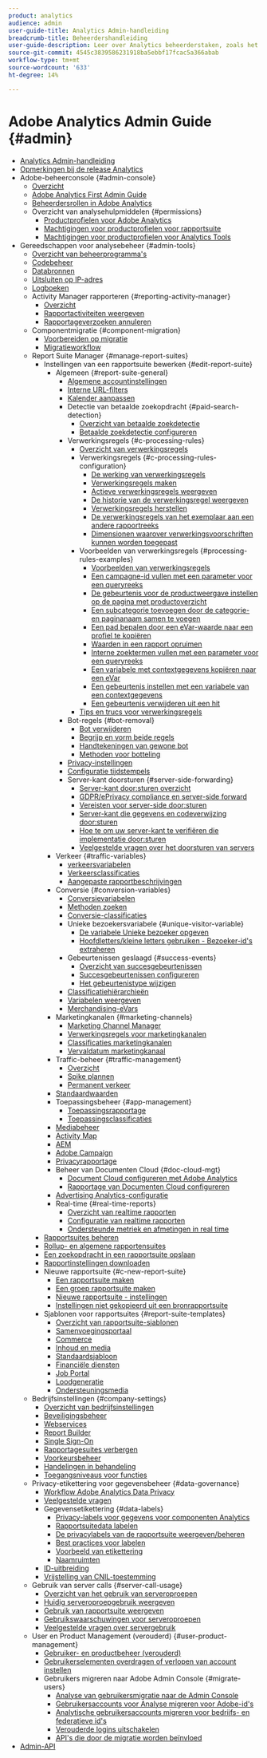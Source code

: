 ```yaml
---
product: analytics
audience: admin
user-guide-title: Analytics Admin-handleiding
breadcrumb-title: Beheerdershandleiding
user-guide-description: Leer over Analytics beheerderstaken, zoals het beheren van gebruikers en producten in de Admin Console van Experience Cloud, het configureren van rapportreeksen, en meer.
source-git-commit: 4545c3839586231918ba5ebbf17fcac5a366abab
workflow-type: tm+mt
source-wordcount: '633'
ht-degree: 14%

---
```



# Adobe Analytics Admin Guide {#admin}

+ [Analytics Admin-handleiding](home.md)
+ [Opmerkingen bij de release Analytics](https://experienceleague.adobe.com/docs/analytics/release-notes/latest.html)
+ Adobe-beheerconsole {#admin-console}
   + [Overzicht](admin-console/home.md)
   + [Adobe Analytics First Admin Guide](admin-console/first-admin-guide.md)
   + [Beheerdersrollen in Adobe Analytics](admin-console/admin-roles-in-analytics.md)
   + Overzicht van analysehulpmiddelen {#permissions}
      + [Productprofielen voor Adobe Analytics](admin-console/permissions/product-profile.md)
      + [Machtigingen voor productprofielen voor rapportsuite](admin-console/permissions/report-suite-tools.md)
      + [Machtigingen voor productprofielen voor Analytics Tools](admin-console/permissions/analytics-tools.md)
+ Gereedschappen voor analysebeheer {#admin-tools}
   + [Overzicht van beheerprogramma&#39;s](admin/c-admin-tools.md)
   + [Codebeheer](admin/code-manager-admin.md)
   + [Databronnen](admin/data-sources.md)
   + [Uitsluiten op IP-adres](admin/exclude-ip.md)
   + [Logboeken](admin/logs.md)
   + Activity Manager rapporteren {#reporting-activity-manager}
      + [Overzicht](admin/reporting-activity-manager/reporting-activity-overview.md)
      + [Rapportactiviteiten weergeven](admin//reporting-activity-manager/reporting-activity.md)
      + [Rapportageverzoeken annuleren](admin/reporting-activity-manager/reporting-activity-cancel-requests.md)
   + Componentmigratie {#component-migration}
      + [Voorbereiden op migratie](admin/component-migration/prepare-component-migration.md)
      + [Migratieworkflow](admin/component-migration/component-migration.md)
   + Report Suite Manager {#manage-report-suites}
      + Instellingen van een rapportsuite bewerken {#edit-report-suite}
         + Algemeen {#report-suite-general}
            + [Algemene accountinstellingen](admin/c-manage-report-suites/c-edit-report-suites/general/general-acct-settings-admin.md)
            + [Interne URL-filters](admin/c-manage-report-suites/c-edit-report-suites/general/internal-url-filter-admin.md)
            + [Kalender aanpassen](admin/c-manage-report-suites/c-edit-report-suites/general/custom-calendar.md)
            + Detectie van betaalde zoekopdracht {#paid-search-detection}
               + [Overzicht van betaalde zoekdetectie](admin/c-manage-report-suites/c-edit-report-suites/general/paid-search-detection/paid-search-detection.md)
               + [Betaalde zoekdetectie configureren](admin/c-manage-report-suites/c-edit-report-suites/general/paid-search-detection/t-paid-search-detection.md)
            + Verwerkingsregels {#c-processing-rules}
               + [Overzicht van verwerkingsregels](admin/c-manage-report-suites/c-edit-report-suites/general/c-processing-rules/processing-rules.md)
               + Verwerkingsregels {#c-processing-rules-configuration}
                  + [De werking van verwerkingsregels](admin/c-manage-report-suites/c-edit-report-suites/general/c-processing-rules/c-processing-rules-configuration/processing-rules-about.md)
                  + [Verwerkingsregels maken](admin/c-manage-report-suites/c-edit-report-suites/general/c-processing-rules/c-processing-rules-configuration/t-processing-rules.md)
                  + [Actieve verwerkingsregels weergeven](admin/c-manage-report-suites/c-edit-report-suites/general/c-processing-rules/c-processing-rules-configuration/t-processing-rules-view.md)
                  + [De historie van de verwerkingsregel weergeven](admin/c-manage-report-suites/c-edit-report-suites/general/c-processing-rules/c-processing-rules-configuration/t-processing-rule-view-history.md)
                  + [Verwerkingsregels herstellen](admin/c-manage-report-suites/c-edit-report-suites/general/c-processing-rules/c-processing-rules-configuration/t-processing-rules-restore.md)
                  + [De verwerkingsregels van het exemplaar aan een andere rapportreeks](admin/c-manage-report-suites/c-edit-report-suites/general/c-processing-rules/c-processing-rules-configuration/t-processing-rules-copy-to-rs.md)
                  + [Dimensionen waarover verwerkingsvoorschriften kunnen worden toegepast](admin/c-manage-report-suites/c-edit-report-suites/general/c-processing-rules/processing-rule-dimensions.md)
               + Voorbeelden van verwerkingsregels {#processing-rules-examples}
                  + [Voorbeelden van verwerkingsregels](admin/c-manage-report-suites/c-edit-report-suites/general/c-processing-rules/processing-rules-examples/processing-rules-examples.md)
                  + [Een campagne-id vullen met een parameter voor een queryreeks](admin/c-manage-report-suites/c-edit-report-suites/general/c-processing-rules/processing-rules-examples/processing-rules-populate-campaign-id.md)
                  + [De gebeurtenis voor de productweergave instellen op de pagina met productoverzicht](admin/c-manage-report-suites/c-edit-report-suites/general/c-processing-rules/processing-rules-examples/setting-the-product-view-event.md)
                  + [Een subcategorie toevoegen door de categorie- en paginanaam samen te voegen](admin/c-manage-report-suites/c-edit-report-suites/general/c-processing-rules/processing-rules-examples/subcategory-concatenating.md)
                  + [Een pad bepalen door een eVar-waarde naar een profiel te kopiëren](admin/c-manage-report-suites/c-edit-report-suites/general/c-processing-rules/processing-rules-examples/processing-rules-determining-path.md)
                  + [Waarden in een rapport opruimen](admin/c-manage-report-suites/c-edit-report-suites/general/c-processing-rules/processing-rules-examples/clean-up-values-in-a-report.md)
                  + [Interne zoektermen vullen met een parameter voor een queryreeks](admin/c-manage-report-suites/c-edit-report-suites/general/c-processing-rules/processing-rules-examples/processing-rules-populating-internal-search.md)
                  + [Een variabele met contextgegevens kopiëren naar een eVar](admin/c-manage-report-suites/c-edit-report-suites/general/c-processing-rules/processing-rules-examples/processing-rules-copy-context-data.md)
                  + [Een gebeurtenis instellen met een variabele van een contextgegevens](admin/c-manage-report-suites/c-edit-report-suites/general/c-processing-rules/processing-rules-examples/processing-rules-copy-context-data-event.md)
                  + [Een gebeurtenis verwijderen uit een hit](admin/c-manage-report-suites/c-edit-report-suites/general/c-processing-rules/processing-rules-examples/processing-rules-remove-event.md)
               + [Tips en trucs voor verwerkingsregels](admin/c-manage-report-suites/c-edit-report-suites/general/c-processing-rules/processing-rules-tips.md)
            + Bot-regels {#bot-removal}
               + [Bot verwijderen](admin/c-manage-report-suites/c-edit-report-suites/general/bot-removal/bot-removal.md)
               + [Begrijp en vorm beide regels](admin/c-manage-report-suites/c-edit-report-suites/general/bot-removal/bot-rules.md)
               + [Handtekeningen van gewone bot](admin/c-manage-report-suites/c-edit-report-suites/general/bot-removal/bot-signatures.md)
               + [Methoden voor botteling](admin/c-manage-report-suites/c-edit-report-suites/general/bot-removal/bot-exclusion-methods.md)
            + [Privacy-instellingen](admin/c-manage-report-suites/c-edit-report-suites/general/privacy-settings.md)
            + [Configuratie tijdstempels](admin/c-manage-report-suites/c-edit-report-suites/general/timestamp-optional.md)
            + Server-kant doorsturen {#server-side-forwarding}
               + [Server-kant door:sturen overzicht](admin/c-manage-report-suites/c-edit-report-suites/general/c-server-side-forwarding/ssf.md)
               + [GDPR/ePrivacy compliance en server-side forward](admin/c-manage-report-suites/c-edit-report-suites/general/c-server-side-forwarding/ssf-gdpr.md)
               + [Vereisten voor server-side door:sturen](admin/c-manage-report-suites/c-edit-report-suites/general/c-server-side-forwarding/ssf-requirements.md)
               + [Server-kant die gegevens en codeverwijzing door:sturen](admin/c-manage-report-suites/c-edit-report-suites/general/c-server-side-forwarding/ssf-reference.md)
               + [Hoe te om uw server-kant te verifiëren die implementatie door:sturen](admin/c-manage-report-suites/c-edit-report-suites/general/c-server-side-forwarding/ssf-verify.md)
               + [Veelgestelde vragen over het doorsturen van servers](admin/c-manage-report-suites/c-edit-report-suites/general/c-server-side-forwarding/ssf-faq.md)
         + Verkeer {#traffic-variables}
            + [verkeersvariabelen](admin/c-manage-report-suites/c-edit-report-suites/c-traffic-variables/traffic-var.md)
            + [Verkeersclassificaties](admin/c-manage-report-suites/c-edit-report-suites/c-traffic-variables/traffic-classifications.md)
            + [Aangepaste rapportbeschrijvingen](admin/c-manage-report-suites/c-edit-report-suites/c-traffic-variables/custom-desc-admin.md)
         + Conversie {#conversion-variables}
            + [Conversievariabelen](admin/c-manage-report-suites/c-edit-report-suites/conversion-var-admin/conversion-var-admin.md)
            + [Methoden zoeken](admin/c-manage-report-suites/c-edit-report-suites/conversion-var-admin/finding-methods.md)
            + [Conversie-classificaties](admin/c-manage-report-suites/c-edit-report-suites/conversion-var-admin/conversion-classifications.md)
            + Unieke bezoekersvariabele {#unique-visitor-variable}
               + [De variabele Unieke bezoeker opgeven](admin/c-manage-report-suites/c-edit-report-suites/conversion-var-admin/unique-visitor-variable-admin/t-unique-visitor-variable.md)
               + [Hoofdletters/kleine letters gebruiken - Bezoeker-id&#39;s extraheren](admin/c-manage-report-suites/c-edit-report-suites/conversion-var-admin/unique-visitor-variable-admin/extract-visitorids-usecase.md)
            + Gebeurtenissen geslaagd {#success-events}
               + [Overzicht van succesgebeurtenissen](admin/c-manage-report-suites/c-edit-report-suites/conversion-var-admin/c-success-events/success-event.md)
               + [Succesgebeurtenissen configureren](admin/c-manage-report-suites/c-edit-report-suites/conversion-var-admin/c-success-events/t-success-events.md)
               + [Het gebeurtenistype wijzigen](admin/c-manage-report-suites/c-edit-report-suites/conversion-var-admin/c-success-events/event-type.md)
            + [Classificatiehiërarchieën](admin/c-manage-report-suites/c-edit-report-suites/conversion-var-admin/classification-hierarchies.md)
            + [Variabelen weergeven](admin/c-manage-report-suites/c-edit-report-suites/conversion-var-admin/list-var-admin.md)
            + [Merchandising-eVars](admin/c-manage-report-suites/c-edit-report-suites/conversion-var-admin/merchandising-evars.md)
         + Marketingkanalen {#marketing-channels}
            + [Marketing Channel Manager](admin/c-manage-report-suites/c-edit-report-suites/marketing-channels/c-channels.md)
            + [Verwerkingsregels voor marketingkanalen](admin/c-manage-report-suites/c-edit-report-suites/marketing-channels/c-rules.md)
            + [Classificaties marketingkanalen](admin/c-manage-report-suites/c-edit-report-suites/marketing-channels/classifications-mchannel.md)
            + [Vervaldatum marketingkanaal](admin/c-manage-report-suites/c-edit-report-suites/marketing-channels/visitor-engagement.md)
         + Traffic-beheer {#traffic-management}
            + [Overzicht](admin/c-manage-report-suites/c-edit-report-suites/c-traffic-management/traffic-management.md)
            + [Spike plannen](admin/c-manage-report-suites/c-edit-report-suites/c-traffic-management/t-traffic-schedule-spike.md)
            + [Permanent verkeer](admin/c-manage-report-suites/c-edit-report-suites/c-traffic-management/t-traffic-permanent.md)
         + [Standaardwaarden](admin/c-manage-report-suites/c-edit-report-suites/default-metrics.md)
         + Toepassingsbeheer {#app-management}
            + [Toepassingsrapportage](admin/c-manage-report-suites/c-edit-report-suites/app-reporting.md)
            + [Toepassingsclassificaties](admin/c-manage-report-suites/c-edit-report-suites/app-classifications.md)
         + [Mediabeheer](admin/c-manage-report-suites/c-edit-report-suites/media-management.md)
         + [Activity Map](admin/c-manage-report-suites/c-edit-report-suites/activity-map.md)
         + [AEM](admin/c-manage-report-suites/c-edit-report-suites/adobe-experience-manager.md)
         + [Adobe Campaign](admin/c-manage-report-suites/c-edit-report-suites/adobe-campaign.md)
         + [Privacyrapportage](admin/c-manage-report-suites/c-edit-report-suites/privacy-reporting.md)
         + Beheer van Documenten Cloud {#doc-cloud-mgt}
            + [Document Cloud configureren met Adobe Analytics](admin/c-manage-report-suites/c-edit-report-suites/document-cloud-mgt.md)
            + [Rapportage van Documenten Cloud configureren](admin/c-manage-report-suites/c-edit-report-suites/document-cloud-config.md)
         + [Advertising Analytics-configuratie](admin/c-manage-report-suites/c-edit-report-suites/advertising-analytics-config.md)
         + Real-time {#real-time-reports}
            + [Overzicht van realtime rapporten](admin/c-manage-report-suites/c-edit-report-suites/realtime/realtime.md)
            + [Configuratie van realtime rapporten](admin/c-manage-report-suites/c-edit-report-suites/realtime/t-realtime-admin.md)
            + [Ondersteunde metriek en afmetingen in real time](admin/c-manage-report-suites/c-edit-report-suites/realtime/realtime-metrics.md)
      + [Rapportsuites beheren](admin/c-manage-report-suites/report-suites-admin.md)
      + [Rollup- en algemene rapportensuites](admin/c-manage-report-suites/rollup-report-suite.md)
      + [Een zoekopdracht in een rapportsuite opslaan](admin/c-manage-report-suites/t-report-suite-saved-search.md)
      + [Rapportinstellingen downloaden](admin/c-manage-report-suites/t-download-rs-settings.md)
      + Nieuwe rapportsuite {#c-new-report-suite}
         + [Een rapportsuite maken](admin/c-manage-report-suites/c-new-report-suite/t-create-a-report-suite.md)
         + [Een groep rapportsuite maken](admin/c-manage-report-suites/c-new-report-suite/t-create-rs-group.md)
         + [Nieuwe rapportsuite - instellingen](admin/c-manage-report-suites/c-new-report-suite/new-report-suite.md)
         + [Instellingen niet gekopieerd uit een bronrapportsuite](admin/c-manage-report-suites/c-new-report-suite/settings-not-copied-from-rs.md)
      + Sjablonen voor rapportsuites {#report-suite-templates}
         + [Overzicht van rapportsuite-sjablonen](admin/c-manage-report-suites/c-report-suite-templates/report-suite-templates.md)
         + [Samenvoegingsportaal](admin/c-manage-report-suites/c-report-suite-templates/aggregator-portal.md)
         + [Commerce](admin/c-manage-report-suites/c-report-suite-templates/commerce-admin.md)
         + [Inhoud en media](admin/c-manage-report-suites/c-report-suite-templates/content-media.md)
         + [Standaardsjabloon](admin/c-manage-report-suites/c-report-suite-templates/default-rs-template.md)
         + [Financiële diensten](admin/c-manage-report-suites/c-report-suite-templates/financial-services.md)
         + [Job Portal](admin/c-manage-report-suites/c-report-suite-templates/job-portal.md)
         + [Loodgeneratie](admin/c-manage-report-suites/c-report-suite-templates/lead-generation.md)
         + [Ondersteuningsmedia](admin/c-manage-report-suites/c-report-suite-templates/support-media.md)
   + Bedrijfsinstellingen {#company-settings}
      + [Overzicht van bedrijfsinstellingen](admin/company/c-company-settings.md)
      + [Beveiligingsbeheer](admin/company/security-manager.md)
      + [Webservices](admin/company/web-services-admin.md)
      + [Report Builder](admin/company/report-builder-reports-admin.md)
      + [Single Sign-On](admin/company/single-signon-admin.md)
      + [Rapportagesuites verbergen](admin/company/c-hide-report-suites.md)
      + [Voorkeursbeheer](admin/company/preferences-manager.md)
      + [Handelingen in behandeling](admin/company/pending-actions-admin.md)
      + [Toegangsniveaus voor functies](admin/company/feature-access-levels.md)
   + Privacy-etikettering voor gegevensbeheer {#data-governance}
      + [Workflow Adobe Analytics Data Privacy](admin/c-data-governance/an-gdpr-workflow.md)
      + [Veelgestelde vragen](admin/c-data-governance/gdpr-faq.md)
      + Gegevensetikettering {#data-labels}
         + [Privacy-labels voor gegevens voor componenten Analytics](admin/c-data-governance/data-labeling/gdpr-labels.md)
         + [Rapportsuitedata labelen](admin/c-data-governance/data-labeling/gdpr-setup-reportsuite.md)
         + [De privacylabels van de rapportsuite weergeven/beheren](admin/c-data-governance/data-labeling/gdpr-view-settings.md)
         + [Best practices voor labelen](admin/c-data-governance/data-labeling/gdpr-analytics-ids.md)
         + [Voorbeeld van etikettering](admin/c-data-governance/data-labeling/gdpr-labeling-example.md)
         + [Naamruimten](admin/c-data-governance/data-labeling/gdpr-namespaces.md)
      + [ID-uitbreiding](admin/c-data-governance/gdpr-id-expansion.md)
      + [Vrijstelling van CNIL-toestemming](admin/c-data-governance/cnil-consent-exemption.md)
   + Gebruik van server calls {#server-call-usage}
      + [Overzicht van het gebruik van serveroproepen](admin/c-server-call-usage/overage-overview.md)
      + [Huidig serveroproepgebruik weergeven](admin/c-server-call-usage/server-call-usage-dashboard.md)
      + [Gebruik van rapportsuite weergeven](admin/c-server-call-usage/report-suite-usage.md)
      + [Gebruikswaarschuwingen voor serveroproepen](admin/c-server-call-usage/scu-alerts.md)
      + [Veelgestelde vragen over servergebruik](admin/c-server-call-usage/overage-faq.md)
   + User en Product Management (verouderd) {#user-product-management}
      + [Gebruiker- en productbeheer (verouderd)](admin/user-management2/user-management.md)
      + [Gebruikerselementen overdragen of verlopen van account instellen](admin/user-management2/users-assets.md)
      + Gebruikers migreren naar Adobe Admin Console {#migrate-users}
         + [Analyse van gebruikersmigratie naar de Admin Console](admin/user-management2/user-migration/c-migration-tool.md)
         + [Gebruikersaccounts voor Analyse migreren voor Adobe-id&#39;s](admin/user-management2/user-migration/t-migrate-users.md)
         + [Analytische gebruikersaccounts migreren voor bedrijfs- en federatieve id&#39;s](admin/user-management2/user-migration/migrate-enterprise.md)
         + [Verouderde logins uitschakelen](admin/user-management2/user-migration/t-disable-legacy-login.md)
         + [API&#39;s die door de migratie worden beïnvloed](admin/user-management2/user-migration/developer.md)
+ [Admin-API](c-admin-api/c-admin-api.md)

